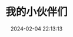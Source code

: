 ---
layout: links
title: 我的小伙伴们
date: 2024-02-04 22:13:13
keywords: 链接
description: sun的小伙伴们
comments: true
links:
  - url: https://codesong.cn
    avatar: https://cdn.jsdelivr.net/gh/codesong/coder-song.github.io/images/rush.jpg
    name: sun
    blog: coderSong
    desc: All at sea.
    color: '#0078e7' # 代表色
    email: # 非必须
placeholder: 还没想好说些什么 # 默认对友链的描述
tip: 友链加载中～如失败请刷新重试～
---